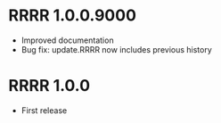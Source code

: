 # RRRR 1.0.0.9000

* Improved documentation
* Bug fix: update.RRRR now includes previous history


# RRRR 1.0.0

* First release
